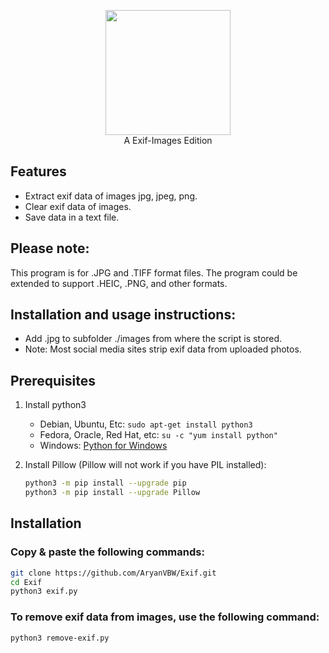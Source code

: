 <p align="center">
<img src="https://github.com/AryanVBW/Exif/releases/download/Exif/ExIF-Logo_BackgroundWhite.png" height="200"><br>
  A Exif-Images Edition
</p>


## Features
- Extract exif data of images jpg, jpeg, png.
- Clear exif data of images.
- Save data in a text file.

## Please note:
This program is for .JPG and .TIFF format files. The program could be extended to support .HEIC, .PNG, and other formats.

## Installation and usage instructions:
- Add .jpg to subfolder ./images from where the script is stored. 
- Note: Most social media sites strip exif data from uploaded photos.

## Prerequisites 
1. Install python3
   - Debian, Ubuntu, Etc: `sudo apt-get install python3`
   - Fedora, Oracle, Red Hat, etc: `su -c "yum install python"`
   - Windows: [Python for Windows](https://www.python.org/downloads/windows/)

2. Install Pillow (Pillow will not work if you have PIL installed):
   ```bash 
   python3 -m pip install --upgrade pip
   python3 -m pip install --upgrade Pillow
   ```

## Installation 
### Copy & paste the following commands:
```bash
git clone https://github.com/AryanVBW/Exif.git
cd Exif
python3 exif.py
```

### To remove exif data from images, use the following command:
```bash
python3 remove-exif.py
```

